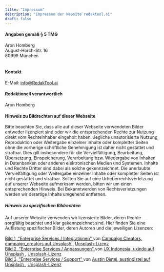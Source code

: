 ```yaml
---
title: "Impressum"
description: "Impressum der Website redaktool.ai"
draft: false
---
```


#### Angaben gemäß § 5 TMG

Aron Homberg<br />
August-Horch-Str. 16<br />
80999 München<br />
<br />

#### Kontakt

E-Mail: info@RedakTool.ai

#### Redaktionell verantwortlich

Aron Homberg

#### Hinweis zu Bildrechten auf dieser Webseite

Bitte beachten Sie, dass alle auf dieser Webseite verwendeten Bilder entweder lizenziert sind oder wir die entsprechenden Rechte zur Nutzung direkt vom Rechteinhaber eingeholt haben. Jegliche unautorisierte Nutzung, Reproduktion oder Weitergabe einzelner Inhalte oder kompletter Seiten ohne die vorherige schriftliche Genehmigung ist daher nicht gestattet und strafbar. Dies gilt insbesondere für die Vervielfältigung, Bearbeitung, Übersetzung, Einspeicherung, Verarbeitung bzw. Wiedergabe von Inhalten in Datenbanken oder anderen elektronischen Medien und Systemen. Inhalte und Rechte Dritter sind dabei als solche gekennzeichnet. Die unerlaubte Vervielfältigung oder Weitergabe einzelner Inhalte oder kompletter Seiten ist nicht gestattet und strafbar. Sollten Sie auf eine Urheberrechtsverletzung auf unserer Webseite aufmerksam werden, bitten wir um einen entsprechenden Hinweis. Bei Bekanntwerden von Rechtsverletzungen werden wir derartige Inhalte umgehend entfernen.

##### Hinweis zu spezifischen Bildrechten

Auf unserer Website verwenden wir lizensierte Bilder, deren Rechte sorgfältig beachtet und klar gekennzeichnet sind. Hier finden Sie eine Auflistung spezifischer Bilder, deren Autoren und die jeweiligen Lizenzen:
<br /><br />
<a href="/#scroll=ServicesSection" target="_blank" title="Enterprise Services / Integrationen">
    Bild 1, "Enterprise Services / Integrationen"
</a> 
von 
<a href="https://unsplash.com/de/fotos/mann-der-vor-menschen-steht-die-neben-einem-tisch-mit-laptops-sitzen-gMsnXqILjp4" target="_blank"  title="Campaign Creators, campaign_creators auf Unsplash">
    Campaign Creators, campaign_creators auf Unsplash
</a>, 
<a href="https://unsplash.com/de/lizenz" target="_blank"  title="Unsplash-Lizenz">Unsplash-Lizenz</a>
<br />
<a href="/#scroll=ServicesSection" target="_blank"  title="Enterprise Services / Anpassungen">
    Bild 2, "Enterprise Services / Anpassungen"
</a> 
von 
<a href="https://unsplash.com/de/fotos/person-die-auf-whitepaper-schreibt-qC2n6RQU4Vw" target="_blank"  title="UX Indonesia, uxindo auf Unsplash">
    UX Indonesia, uxindo auf Unsplash
</a>, 
<a href="https://unsplash.com/de/lizenz" target="_blank"  title="Unsplash-Lizenz">Unsplash-Lizenz</a>
<br />
<a href="/#scroll=ServicesSection" target="_blank"  title="Enterprise Services / Support">
    Bild 3, "Enterprise Services / Support"
</a> 
von 
<a href="https://unsplash.com/de/fotos/oberteil-mit-blauem-kragen-fur-herren-in-der-nahe-des-silbernen-macbook-97HfVpyNR1M" target="_blank"  title="Austin Distel, austindistel auf Unsplash">
    Austin Distel, austindistel auf Unsplash
</a>, 
<a href="https://unsplash.com/de/lizenz"  target="_blank" title="Unsplash-Lizenz">Unsplash-Lizenz</a>
